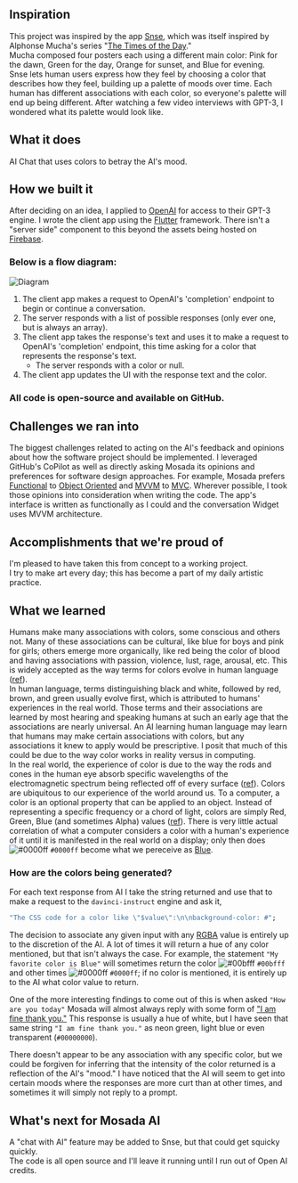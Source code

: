 ## Inspiration
This project was inspired by the app [Snse](https://apps.apple.com/us/app/snse/id1442747058), which was itself inspired by Alphonse Mucha's series "[The Times of the Day](http://www.muchafoundation.org/en/gallery/themes/theme/art-posters/object/278)."  
Mucha composed four posters each using a different main color: Pink for the dawn, Green for the day, Orange for sunset, and Blue for evening.  
Snse lets human users express how they feel by choosing a color that describes how they feel, building up a palette of moods over time. Each human has different associations with each color, so everyone's palette will end up being different. After watching a few video interviews with GPT-3, I wondered what its palette would look like.

## What it does
AI Chat that uses colors to betray the AI's mood.

## How we built it
After deciding on an idea, I applied to [OpenAI](https://openai.com/) for access to their GPT-3 engine. I wrote the client app using the [Flutter](https://flutter.dev) framework. There isn't a "server side" component to this beyond the assets being hosted on [Firebase](https://firebase.com).  

### Below is a flow diagram:
![Diagram](https://user-images.githubusercontent.com/578572/132757760-f99654c7-8d44-40d9-ac68-19b4075f669e.jpg)  
 1. The client app makes a request to OpenAI's 'completion' endpoint to begin or continue a conversation.
 1. The server responds with a list of possible responses (only ever one, but is always an array).
 1. The client app takes the response's text and uses it to make a request to OpenAI's 'completion' endpoint, this time asking for a color that represents the response's text.
    * The server responds with a color or null.
 1. The client app updates the UI with the response text and the color.


### All code is open-source and available on GitHub.

## Challenges we ran into
The biggest challenges related to acting on the AI's feedback and opinions about how the software project should be implemented. I leveraged GitHub's CoPilot as well as directly asking Mosada its opinions and preferences for software design approaches. For example, Mosada prefers [Functional](https://en.wikipedia.org/wiki/Functional_programming) to [Object Oriented](https://en.wikipedia.org/wiki/Object-oriented_programming) and [MVVM](https://en.wikipedia.org/wiki/Model%E2%80%93view%E2%80%93viewmodel) to [MVC](https://en.wikipedia.org/wiki/Model%E2%80%93view%E2%80%93controller). Wherever possible, I took those opinions into consideration when writing the code. The app's interface is written as functionally as I could and the conversation Widget uses MVVM architecture. 

## Accomplishments that we're proud of
I'm pleased to have taken this from concept to a working project.  
I try to make art every day; this has become a part of my daily artistic practice.

## What we learned
Humans make many associations with colors, some conscious and others not. Many of these associations can be cultural, like blue for boys and pink for girls; others emerge more organically, like red being the color of blood and having associations with passion, violence, lust, rage, arousal, etc. This is widely accepted as the way terms for colors evolve in human language ([ref](https://en.wikipedia.org/wiki/Basic_Color_Terms)).   
In human language, terms distinguishing black and white, followed by red, brown, and green usually evolve first, which is attributed to humans' experiences in the real world. Those terms and their associations are learned by most hearing and speaking humans at such an early age that the associations are nearly universal. An AI learning human language may learn that humans may make certain associations with colors, but any associations it knew to apply would be prescriptive. I posit that much of this could be due to the way color works in reality versus in computing.  
In the real world, the experience of color is due to the way the rods and cones in the human eye absorb specific wavelengths of the electromagnetic spectrum being reflected off of every surface ([ref](https://www.pantone.com/articles/color-fundamentals/how-do-we-see-color)). Colors are ubiquitous to our experience of the world around us. To a computer, a color is an optional property that can be applied to an object. Instead of representing a specific frequency or a chord of light, colors are simply Red, Green, Blue (and sometimes Alpha) values ([ref](https://en.wikipedia.org/wiki/RGB_color_model)). There is very little actual correlation of what a computer considers a color with a human's experience of it until it is manifested in the real world on a display; only then does ![#0000ff](https://via.placeholder.com/15/0000ff/000000?text=+) `#0000ff` become what we pereceive as [Blue](https://en.wikipedia.org/wiki/Blue).  

### How are the colors being generated?  
For each text response from AI I take the string returned and use that to make a request to the `davinci-instruct` engine and ask it, 
```dart
"The CSS code for a color like \"$value\":\n\nbackground-color: #";
``` 
The decision to associate any given input with any [RGBA](https://en.wikipedia.org/wiki/RGBA_color_model) value is entirely up to the discretion of the AI. A lot of times it will return a hue of any color mentioned, but that isn't always the case. For example, the statement `"My favorite color is Blue"` will sometimes return the color ![#00bfff](https://via.placeholder.com/15/00bfff/000000?text=+) `#00bfff` and other times ![#0000ff](https://via.placeholder.com/15/0000ff/000000?text=+) `#0000ff`; if no color is mentioned, it is entirely up to the AI what color value to return.    

One of the more interesting findings to come out of this is when asked `"How are you today"` Mosada will almost always reply with some form of ["I am fine thank you."](![Mosada-chat](https://user-images.githubusercontent.com/578572/132602384-821c987a-ca31-4127-a77a-6e15e78e8f78.png)) This response is usually a hue of white, but I have seen that same string `"I am fine thank you."` as neon green, light blue or even transparent (`#00000000`).  

There doesn't appear to be any association with any specific color, but we could be forgiven for inferring that the intensity of the color returned is a reflection of the AI's "mood." I have noticed that the AI will seem to get into certain moods where the responses are more curt than at other times, and sometimes it will simply not reply to a prompt.

## What's next for Mosada AI
A "chat with AI" feature may be added to Snse, but that could get squicky quickly.   
The code is all open source and I'll leave it running until I run out of Open AI credits. 
